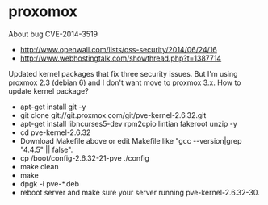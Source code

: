 proxomox
========

About bug CVE-2014-3519
- http://www.openwall.com/lists/oss-security/2014/06/24/16
- http://www.webhostingtalk.com/showthread.php?t=1387714

Updated kernel packages that fix three security issues. But I'm using proxmox 2.3 (debian 6) and I don't want move to proxmox 3.x. How to update kernel package?

- apt-get install git -y
- git clone git://git.proxmox.com/git/pve-kernel-2.6.32.git
- apt-get install libncurses5-dev rpm2cpio lintian fakeroot unzip -y
- cd pve-kernel-2.6.32
- Download Makefile above or edit Makefile like "gcc --version|grep "4\.4\.5" || false".
- cp /boot/config-2.6.32-21-pve ./config
- make clean
- make
- dpgk -i pve-*.deb
- reboot server and make sure your server running pve-kernel-2.6.32-30.
